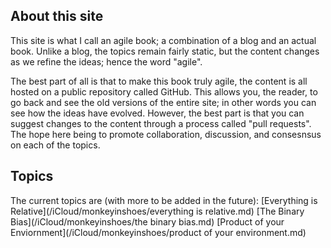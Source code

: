 ## About this site 
This site is what I call an agile book; a combination of a blog and an actual book. Unlike a blog, the topics remain fairly static, but the content changes as we refine the ideas; hence the word "agile".

The best part of all is that to make this book truly agile, the content is all hosted on a public repository called GitHub. This allows you, the reader, to go back and see the old versions of the entire site; in other words you can see how the ideas have evolved. However, the best part is that you can suggest changes to the content through a process called "pull requests". The hope here being to promote collaboration, discussion, and consesnsus on each of the topics. 

## Topics
The current topics are (with more to be added in the future):
[Everything is Relative](/iCloud/monkeyinshoes/everything is relative.md)
[The Binary Bias](/iCloud/monkeyinshoes/the binary bias.md)
[Product of your Enviornment](/iCloud/monkeyinshoes/product of your environment.md)
